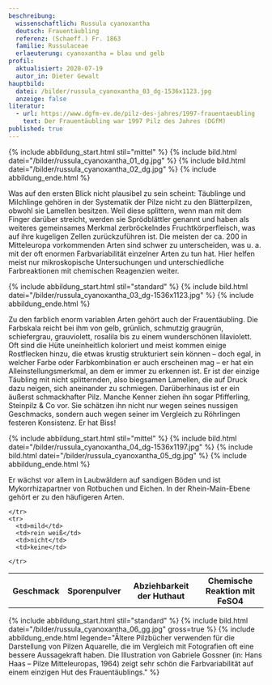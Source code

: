 ```yaml
---
beschreibung:
  wissenschaftlich: Russula cyanoxantha
  deutsch: Frauentäubling
  referenz: (Schaeff.) Fr. 1863
  familie: Russulaceae
  erlaeuterung: cyanoxantha = blau und gelb
profil:
  aktualisiert: 2020-07-19
  autor_in: Dieter Gewalt
hauptbild:
  datei: /bilder/russula_cyanoxantha_03_dg-1536x1123.jpg
  anzeige: false
literatur:
  - url: https://www.dgfm-ev.de/pilz-des-jahres/1997-frauentaeubling
    text: Der Frauentäubling war 1997 Pilz des Jahres (DGfM)
published: true
---
```

{% include abbildung_start.html stil="mittel" %}
{% include bild.html datei="/bilder/russula_cyanoxantha_01_dg.jpg" %}
{% include bild.html datei="/bilder/russula_cyanoxantha_02_dg.jpg" %}
{% include abbildung_ende.html %}

Was auf den ersten Blick nicht plausibel zu sein scheint: Täublinge und Milchlinge gehören in der Systematik der Pilze nicht zu den Blätterpilzen, obwohl sie Lamellen besitzen. Weil diese splittern, wenn man mit dem Finger darüber streicht, werden sie Sprödblättler genannt und haben als weiteres gemeinsames Merkmal zerbröckelndes Fruchtkörperfleisch, was auf ihre kugeligen Zellen zurückzuführen ist. Die meisten der ca. 200 in Mitteleuropa vorkommenden Arten sind schwer zu unterscheiden, was u. a. mit der oft enormen Farbvariabilität einzelner Arten zu tun hat. Hier helfen meist nur mikroskopische Untersuchungen und unterschiedliche Farbreaktionen mit chemischen Reagenzien weiter.

{% include abbildung_start.html stil="standard" %}
{% include bild.html datei="/bilder/russula_cyanoxantha_03_dg-1536x1123.jpg" %}
{% include abbildung_ende.html %}

Zu den farblich enorm variablen Arten gehört auch der Frauentäubling. Die Farbskala reicht bei ihm von gelb, grünlich, schmutzig graugrün, schiefergrau, grauviolett, rosalila bis zu einem wunderschönen lilaviolett. Oft sind die Hüte uneinheitlich koloriert und meist kommen einige Rostflecken hinzu, die etwas krustig strukturiert sein können – doch egal, in welcher Farbe oder Farbkombination er auch erscheinen mag – er hat ein Alleinstellungsmerkmal, an dem er immer zu erkennen ist. Er ist der einzige Täubling mit nicht splitternden, also biegsamen Lamellen, die auf Druck dazu neigen, sich aneinander zu schmiegen. Darüberhinaus ist er ein äußerst schmackhafter Pilz. Manche Kenner ziehen ihn sogar Pfifferling, Steinpilz & Co vor. Sie schätzen ihn nicht nur wegen seines nussigen Geschmacks, sondern auch wegen seiner im Vergleich zu Röhrlingen festeren Konsistenz. Er hat Biss!

{% include abbildung_start.html stil="mittel" %}
{% include bild.html datei="/bilder/russula_cyanoxantha_04_dg-1536x1197.jpg" %}
{% include bild.html datei="/bilder/russula_cyanoxantha_05_dg.jpg" %}
{% include abbildung_ende.html %}

Er wächst vor allem in Laubwäldern auf sandigen Böden und ist Mykorrhizapartner von Rotbuchen und Eichen. In der Rhein-Main-Ebene gehört er zu den häufigeren Arten.

<div class="table-responsive">
  <table class="table taeubling">
    <tr>
      <th rowspan="2">Geschmack</th>
      <th rowspan="2">Sporenpulver</th>
      <th rowspan="2">Abziehbarkeit der Huthaut</th>
      <th colspan="3" class="text-center">Chemische Reaktion mit FeSO4</th>
    </tr>
    <tr>
      
      
    </tr>
    <tr>
      <td>mild</td>
      <td>rein weiß</td>
      <td>nicht</td>
      <td>keine</td>
       
    </tr>
  </table>
</div>





{% include abbildung_start.html stil="standard" %}
{% include bild.html datei="/bilder/russula_cyanoxantha_06_gg.jpg" gross=true %}
{% include abbildung_ende.html legende="Ältere Pilzbücher verwenden für die Darstellung von Pilzen Aquarelle, die im Vergleich mit Fotografien oft eine bessere Aussagekraft haben. Die Illustration von Gabriele Gossner (in: Hans Haas – Pilze Mitteleuropas, 1964) zeigt sehr schön die Farbvariabilität auf einem einzigen Hut des Frauentäublings." %}